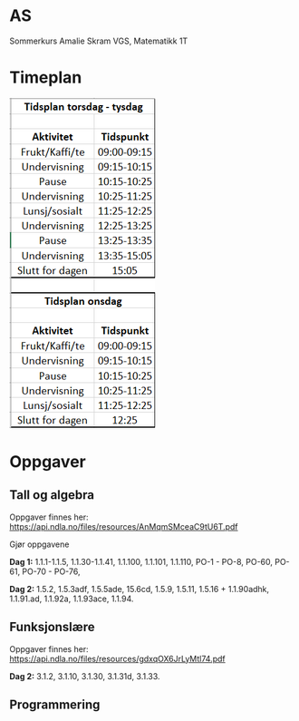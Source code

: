# AS
Sommerkurs Amalie Skram VGS, Matematikk 1T

# Timeplan
![](timeplan.png)

# Oppgaver
## Tall og algebra
Oppgaver finnes her: https://api.ndla.no/files/resources/AnMqmSMceaC9tU6T.pdf

Gjør oppgavene

**Dag 1:** 1.1.1-1.1.5, 1.1.30-1.1.41, 1.1.100, 1.1.101, 1.1.110, PO-1 - PO-8, PO-60, PO-61, PO-70 - PO-76,

**Dag 2:** 1.5.2, 1.5.3adf, 1.5.5ade, 15.6cd, 1.5.9, 1.5.11, 1.5.16 + 1.1.90adhk, 1.1.91.ad, 1.1.92a, 1.1.93ace, 1.1.94.

## Funksjonslære

Oppgaver finnes her: https://api.ndla.no/files/resources/gdxqOX6JrLyMtl74.pdf

**Dag 2:** 3.1.2, 3.1.10, 3.1.30, 3.1.31d, 3.1.33.

## Programmering

[Emneevaluering, lag skjema]: #
